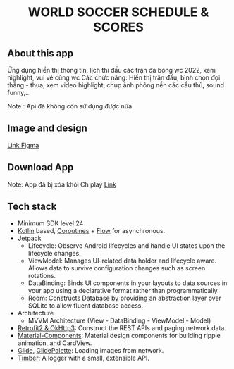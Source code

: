 <h1 align="center">WORLD SOCCER SCHEDULE & SCORES</h1>

## About this app

Ứng dụng hiển thị thông tin, lịch thi đấu các trận đá bóng wc 2022, xem highlight, vui vẻ cùng wc 
Các chức năng: Hiển thị trận đấu, bình chọn đọi thắng - thua, xem video highlight, chụp ảnh phông nền các cầu thủ, sound funny,..

Note : Api đã không còn sử dụng được nữa

## Image and design
[Link Figma](https://www.figma.com/design/nrvTYG02M9hLXfBuKwoly3/WorldCup2022_Prox_TTA?node-id=0%3A1&t=4qNS4fNdVHRXKSSv-1)

## Download App
Note: App đã bị xóa khỏi Ch play
[Link](https://play.google.com/store/apps/details?id=com.worldcup.soccerapp.footballapp.sports)
## Tech stack
- Minimum SDK level 24
- [Kotlin](https://kotlinlang.org/) based, [Coroutines](https://github.com/Kotlin/kotlinx.coroutines) + [Flow](https://kotlin.github.io/kotlinx.coroutines/kotlinx-coroutines-core/kotlinx.coroutines.flow/) for asynchronous.
- Jetpack
    - Lifecycle: Observe Android lifecycles and handle UI states upon the lifecycle changes.
    - ViewModel: Manages UI-related data holder and lifecycle aware. Allows data to survive configuration changes such as screen rotations.
    - DataBinding: Binds UI components in your layouts to data sources in your app using a declarative format rather than programmatically.
    - Room: Constructs Database by providing an abstraction layer over SQLite to allow fluent database access.
- Architecture
    - MVVM Architecture (View - DataBinding - ViewModel - Model)
- [Retrofit2 & OkHttp3](https://github.com/square/retrofit): Construct the REST APIs and paging network data.
- [Material-Components](https://github.com/material-components/material-components-android): Material design components for building ripple animation, and CardView.
- [Glide](https://github.com/bumptech/glide), [GlidePalette](https://github.com/florent37/GlidePalette): Loading images from network.
- [Timber](https://github.com/JakeWharton/timber): A logger with a small, extensible API.
